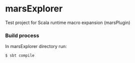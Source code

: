 marsExplorer
===============

Test project for Scala runtime macro expansion (marsPlugin)

### Build process

In marsExplorer directory run:
   
```shell
$ sbt compile
```
